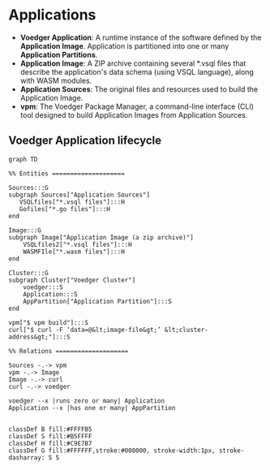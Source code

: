 # Applications

- **Voedger Application**: A runtime instance of the software defined by the **Application Image**. Application is partitioned into one or many **Application Partitions**.
- **Application Image**: A ZIP archive containing several *.vsql files that describe the application's data schema (using VSQL language), along with WASM modules.
- **Application Sources**: The original files and resources used to build the Application Image.
- **vpm**: The Voedger Package Manager, a command-line interface (CLI) tool designed to build Application Images from Application Sources.

## Voedger Application lifecycle
```mermaid
graph TD

%% Entities ====================

Sources:::G
subgraph Sources["Application Sources"]
   VSQLfiles["*.vsql files"]:::H
   Gofiles["*.go files"]:::H
end

Image:::G
subgraph Image["Application Image (a zip archive)"]
    VSQLfiles2["*.vsql files"]:::H
    WASMFIle["*.wasm files"]:::H
end

Cluster:::G
subgraph Cluster["Voedger Cluster"]
    voedger:::S
    Application:::S    
    AppPartition["Application Partition"]:::S
end

vpm["$ vpm build"]:::S
curl["$ curl -F ‘data=@&lt;image-file&gt;’ &lt;cluster-address&gt;"]:::S

%% Relations ====================

Sources -.-> vpm
vpm -.-> Image
Image -.-> curl
curl -.-> voedger

voedger --x |runs zero or many| Application
Application --x |has one or many| AppPartition


classDef B fill:#FFFFB5
classDef S fill:#B5FFFF
classDef H fill:#C9E7B7
classDef G fill:#FFFFFF,stroke:#000000, stroke-width:1px, stroke-dasharray: 5 5
```
